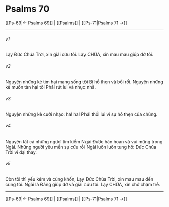 # Psalms 70

[[Ps-69|← Psalms 69]] | [[Psalms]] | [[Ps-71|Psalms 71 →]]
***



###### v1 
Lạy Đức Chúa Trời, xin giải cứu tôi. Lạy CHÚA, xin mau mau giúp đỡ tôi. 

###### v2 
Nguyện những kẻ tìm hại mạng sống tôi Bị hổ thẹn và bối rối. Nguyện những kẻ muốn tàn hại tôi Phải rút lui và nhục nhã. 

###### v3 
Nguyện những kẻ cười nhạo: ha! ha! Phải thối lui vì sự hổ thẹn của chúng. 

###### v4 
Nguyện tất cả những người tìm kiếm Ngài Được hân hoan và vui mừng trong Ngài. Những người yêu mến sự cứu rỗi Ngài luôn luôn tung hô: Đức Chúa Trời vĩ đại thay. 

###### v5 
Còn tôi thì yếu kém và cùng khốn, Lạy Đức Chúa Trời, xin mau mau đến cùng tôi. Ngài là Đấng giúp đỡ và giải cứu tôi. Lạy CHÚA, xin chớ chậm trễ.

***
[[Ps-69|← Psalms 69]] | [[Psalms]] | [[Ps-71|Psalms 71 →]]
